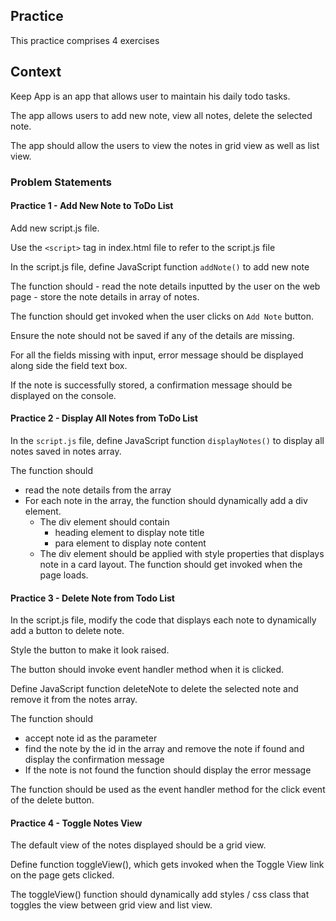 ## Practice

This practice comprises 4 exercises

## Context

Keep App is an app that allows user to maintain his daily todo tasks.

The app allows users to add new note, view all notes, delete the selected note.

The app should allow the users to view the notes in grid view as well as list view.

### Problem Statements

#### Practice 1 - Add New Note to ToDo List 

Add new script.js file.

Use the `<script>` tag in index.html file to refer to the script.js file

In the script.js file, define JavaScript function `addNote()` to add new note

The function should 
    - read the note details inputted by the user on the web page
    - store the note details in array of notes.

The function should get invoked when the user clicks on `Add Note` button.

Ensure the note should not be saved if any of the details are missing.

For all the fields missing with input, error message should be displayed along side the field text box.

If the note is successfully stored, a confirmation message should be displayed on the console.

#### Practice 2 - Display All Notes from ToDo List

In the `script.js` file, define JavaScript function `displayNotes()` to display all notes saved in notes array.

The function should 
- read the note details from the array
- For each note in the array, the function should dynamically add a div element.
    - The div element should contain
        - heading element to display note title
        - para element to display note content
    - The div element should be applied with style properties that displays note in a card layout.
The function should get invoked when the page loads.

#### Practice 3 - Delete Note from Todo List 

In the script.js file, modify the code that displays each note to dynamically add a button to delete note.

Style the button to make it look raised.

The button should invoke event handler method when it is clicked.

Define JavaScript function deleteNote to delete the selected note and remove it from the notes array.

The function should 
- accept note id as the parameter
- find the note by the id in the array and remove the note if found and display the confirmation message
- If the note is not found the function should display the error message

The function should be used as the event handler method for the click event of the delete button.

#### Practice 4 - Toggle Notes View

The default view of the notes displayed should be a grid view.

Define function toggleView(), which gets invoked when the Toggle View link on the page gets clicked.

The toggleView() function should dynamically add styles / css class that toggles the view between grid view and list view.

